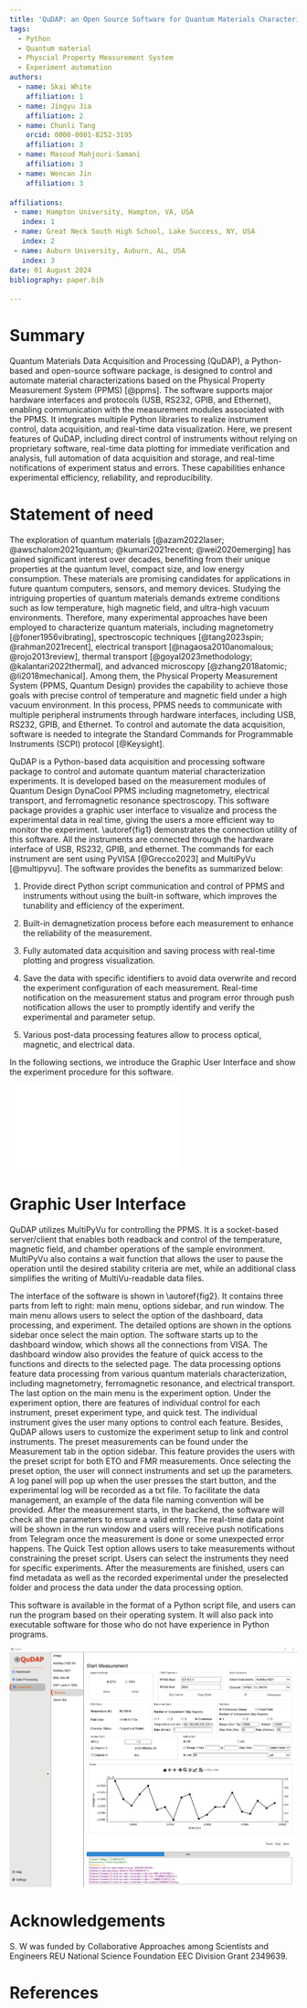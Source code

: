 ```yaml
---
title: 'QuDAP: an Open Source Software for Quantum Materials Characterization'
tags:
  - Python
  - Quantum material
  - Physcial Property Measurement System
  - Experiment automation
authors:
  - name: Skai White
    affiliation: 1
  - name: Jingyu Jia
    affiliation: 2
  - name: Chunli Tang
    orcid: 0000-0001-8252-3195
    affiliation: 3
  - name: Masoud Mahjouri-Samani
    affiliation: 3
  - name: Wencan Jin
    affiliation: 3
  
affiliations:
 - name: Hampton University, Hampton, VA, USA
   index: 1
 - name: Great Neck South High School, Lake Success, NY, USA
   index: 2
 - name: Auburn University, Auburn, AL, USA
   index: 3
date: 01 August 2024
bibliography: paper.bib

---
```


# Summary

Quantum Materials Data Acquisition and Processing (QuDAP), a Python-based and open-source software package, is designed to control and automate material characterizations based on the Physical Property Measurement System (PPMS) [@ppms]. The software supports major hardware interfaces and protocols (USB, RS232, GPIB, and Ethernet), enabling communication with the measurement modules associated with the PPMS. It integrates multiple Python libraries to realize instrument control, data acquisition, and real-time data visualization. Here, we present features of QuDAP, including direct control of instruments without relying on proprietary software, real-time data plotting for immediate verification and analysis, full automation of data acquisition and storage, and real-time notifications of experiment status and errors. These capabilities enhance experimental efficiency, reliability, and reproducibility.

# Statement of need
The exploration of quantum materials [@azam2022laser; @awschalom2021quantum; @kumari2021recent; @wei2020emerging] has gained significant interest over decades, benefiting from their unique properties at the quantum level, compact size, and low energy consumption. These materials are promising candidates for applications in future quantum computers, sensors, and memory devices. Studying the intriguing properties of quantum materials demands extreme conditions such as low temperature, high magnetic field, and ultra-high vacuum environments. Therefore, many experimental approaches have been employed to characterize quantum materials, including magnetometry [@foner1956vibrating], spectroscopic techniques [@tang2023spin; @rahman2021recent], electrical transport [@nagaosa2010anomalous; @rojo2013review], thermal transport [@goyal2023methodology; @kalantari2022thermal], and advanced microscopy [@zhang2018atomic; @li2018mechanical]. Among them, the Physical Property Measurement System (PPMS, Quantum Design) provides the capability to achieve those goals with precise control of temperature and magnetic field under a high vacuum environment. In this process, PPMS needs to communicate with multiple peripheral instruments through hardware interfaces, including USB, RS232, GPIB, and Ethernet. To control and automate the data acquisition, software is needed to integrate the Standard Commands for Programmable Instruments (SCPI) protocol [@Keysight]. 

QuDAP is a Python-based data acquisition and processing software package to control and automate quantum material characterization experiments. It is developed based on the measurement modules of Quantum Design DynaCool PPMS including magnetometry, electrical transport, and ferromagnetic resonance spectroscopy. This software package provides a graphic user interface to visualize and process the experimental data in real time, giving the users a more efficient way to monitor the experiment. \autoref{fig1} demonstrates the connection utility of this software. All the instruments are connected through the hardware interface of USB, RS232, GPIB, and ethernet. The commands for each instrument are sent using PyVISA [@Grecco2023] and MultiPyVu [@multipyvu]. The software provides the benefits as summarized below:

1. Provide direct Python script communication and control of PPMS and instruments without using the built-in software, which improves the tunability and efficiency of the experiment.

2. Built-in demagnetization process before each measurement to enhance the reliability of the measurement.

3. Fully automated data acquisition and saving process with real-time plotting and progress visualization.

4. Save the data with specific identifiers to avoid data overwrite and record the experiment configuration of each measurement.
Real-time notification on the measurement status and program error through push notification allows the user to promptly identify and verify the experimental and parameter setup.

5. Various post-data processing features allow to process optical, magnetic, and electrical data.

In the following sections, we introduce the Graphic User Interface and show the experiment procedure for this software. 

![Block Diagram of the instrumentation of QuDAP. The QuDAP software establish the instrument communication using USB, RS232, and GPIB to control the PPMS [@ppms], BNC845 [@BNC845], Keithley 6221 [@keithley6221], Keithley 2182 [@keithley2182], and DSP7265 [@DSP7265].\label{fig1}](Figure1.pdf)


# Graphic User Interface
QuDAP utilizes MultiPyVu for controlling the PPMS. It is a socket-based server/client that enables both readback and control of the temperature, magnetic field, and chamber operations of the sample environment. MultiPyVu also contains a wait function that allows the user to pause the operation until the desired stability criteria are met, while an additional class simplifies the writing of MultiVu-readable data files.

The interface of the software is shown in \autoref{fig2}. It contains three parts from left to right: main menu, options sidebar, and run window. The main menu allows users to select the option of the dashboard, data processing, and experiment. The detailed options are shown in the options sidebar once select the main option. The software starts up to the dashboard window, which shows all the connections from VISA. The dashboard window also provides the feature of quick access to the functions and directs to the selected page. The data processing options feature data processing from various quantum materials characterization, including magnetometry, ferromagnetic resonance, and electrical transport. The last option on the main menu is the experiment option. Under the experiment option, there are features of individual control for each instrument, preset experiment type, and quick test. The individual instrument gives the user many options to control each feature. Besides, QuDAP allows users to customize the experiment setup to link and control instruments. The preset measurements can be found under the Measurement tab in the option sidebar. This feature provides the users with the preset script for both ETO and FMR measurements. Once selecting the preset option, the user will connect instruments and set up the parameters. A log panel will pop up when the user presses the start button, and the experimental log will be recorded as a txt file. To facilitate the data management, an example of the data file naming convention will be provided. After the measurement starts, in the backend, the software will check all the parameters to ensure a valid entry. The real-time data point will be shown in the run window and users will receive push notifications from Telegram once the measurement is done or some unexpected error happens. The Quick Test option allows users to take measurements without constraining the preset script. Users can select the instruments they need for specific experiments. After the measurements are finished, users can find metadata as well as the recorded experimental under the preselected folder and process the data under the data processing option.

This software is available in the format of a Python script file, and users can run the program based on their operating system. It will also pack into executable software for those who do not have experience in Python programs.


![GUI Interface of the QuDAP. The interface shows the ETO measurement setup and real-time data visualization.\label{fig2}](Figure2.png)

# Acknowledgements

S. W was funded by Collaborative Approaches among Scientists and Engineers REU National Science Foundation EEC Division Grant 2349639.

# References
